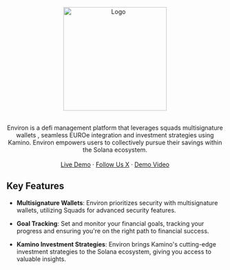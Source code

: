 <div align="center">
  <img src="https://binaramics.com/Environ-png" alt="Logo" width="240">

  <p align="center">
    <br>
    Environ is a defi management platform that leverages squads multisignature wallets , seamless EUROe integration and investment strategies using Kamino. Environ empowers users to collectively pursue their savings within the Solana ecosystem.
    <br />
    <br />
    <a href="https://binaramics.com:3333">Live Demo</a>
    ·
    <a href="https://twitter.com/Binaramics">Follow Us X</a>
     ·
    <a href="">Demo Video</a>
  </p>
</div>

## Key Features

- **Multisignature Wallets**: Environ prioritizes security with multisignature wallets, utilizing Squads for advanced security features.

- **Goal Tracking**: Set and monitor your financial goals, tracking your progress and ensuring you're on the right path to financial success.

- **Kamino Investment Strategies**: Environ brings Kamino's cutting-edge investment strategies to the Solana ecosystem, giving you access to valuable insights.
